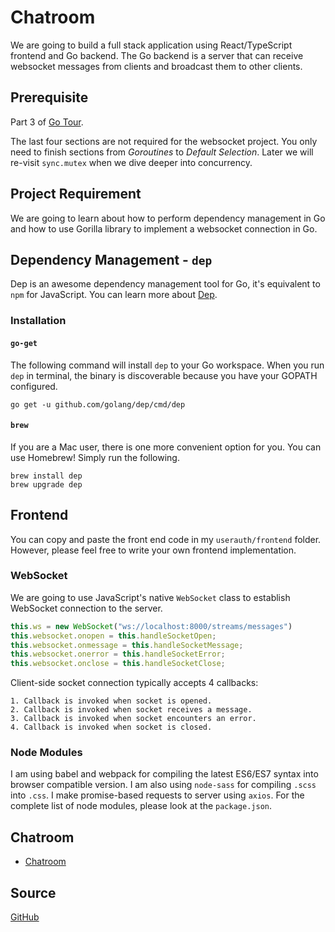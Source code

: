 # Chatroom
We are going to build a full stack application using React/TypeScript frontend and Go backend. 
The Go backend is a server that can receive websocket messages from clients and broadcast them to 
other clients. 

## Prerequisite
Part 3 of [Go Tour](https://tour.golang.org/concurrency/1). 

The last four sections are not required for the websocket project. You only need to finish sections 
from *Goroutines* to *Default Selection*. Later we will re-visit `sync.mutex` when we dive deeper
into concurrency.

## Project Requirement
We are going to learn about how to perform dependency management in Go and how to use Gorilla 
library to implement a websocket connection in Go. 

## Dependency Management - `dep`
Dep is an awesome dependency management tool for Go, it's equivalent to `npm` for JavaScript. You 
can learn more about [Dep](https://github.com/golang/dep).

### Installation
#### `go-get`
The following command will install `dep` to your Go workspace. When you run `dep` in terminal, the
binary is discoverable because you have your GOPATH configured.
```
go get -u github.com/golang/dep/cmd/dep
```

#### `brew`
If you are a Mac user, there is one more convenient option for you. You can use Homebrew! Simply run
the following.
```
brew install dep
brew upgrade dep
```

## Frontend
You can copy and paste the front end code in my `userauth/frontend` folder. However, please feel 
free to write your own frontend implementation. 

### WebSocket
We are going to use JavaScript's native 
`WebSocket` class to establish WebSocket connection to the server.
```javascript
this.ws = new WebSocket("ws://localhost:8000/streams/messages")
this.websocket.onopen = this.handleSocketOpen;
this.websocket.onmessage = this.handleSocketMessage;
this.websocket.onerror = this.handleSocketError;
this.websocket.onclose = this.handleSocketClose;
```

Client-side socket connection typically accepts 4 callbacks:

    1. Callback is invoked when socket is opened.
    2. Callback is invoked when socket receives a message.
    3. Callback is invoked when socket encounters an error.
    4. Callback is invoked when socket is closed.

### Node Modules
I am using babel and webpack for compiling the latest ES6/ES7 syntax into browser compatible version. 
I am also using `node-sass` for compiling `.scss` into `.css`. I make promise-based requests to 
server using `axios`. For the complete list of node modules, please look at the `package.json`.

## Chatroom
* [Chatroom](https://www.youtube.com/channel/UCoKwJSadNdeJkpfBpI-f5Ow)

## Source
[GitHub](https://github.com/calvinfeng/go-academy/tree/master/chatroom)